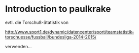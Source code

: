 # Introduction to paulkrake


evtl. die Torschuß-Statistik von

http://www.sport1.de/dynamic/datencenter/sport/teamstatistik-torschuesse/fussball/bundesliga-2014-2015/

verwenden...




